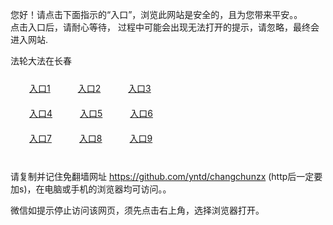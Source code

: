 您好！请点击下面指示的“入口”，浏览此网站是安全的，且为您带来平安。。 <br/>
点击入口后，请耐心等待， 过程中可能会出现无法打开的提示，请忽略，最终会进入网站. </br>

法轮大法在长春<br/>
<div style="padding:10px"><a style="margin:20px" target="_blank" href="https://d15ri5ejeb8za5.cloudfront.net/2Qpsp?lkdovspq" id="ccLink1" rel="nofollow">入口1</a> <a target="_blank" style="margin:20px" href="https://d2c4ta52kyqeu1.cloudfront.net/2Qpsp?drvjehpb" id="ccLink2" rel="nofollow">入口2</a> <a style="margin:20px" target="_blank" href="https://d3r0a7dzvbwzf8.cloudfront.net/2Qpsp?uhyqr" id="ccLink3" rel="nofollow">入口3</a></div>

<div style="padding:10px" ><a style="margin:20px" target="_blank" href="https://d15ri5ejeb8za5.cloudfront.net/2Qpsp?lkdovspq" id="ccLink4" rel="nofollow">入口4</a> <a style="margin:20px" href="https://d2c4ta52kyqeu1.cloudfront.net/2Qpsp?drvjehpb" target="_blank" id="ccLink5" rel="nofollow">入口5</a> <a style="margin:20px" href="https://d3r0a7dzvbwzf8.cloudfront.net/2Qpsp?uhyqr" target="_blank" id="ccLink6" rel="nofollow">入口6</a></div>

<div style="padding:10px"><a style="margin:20px" target="_blank" href="https://d15ri5ejeb8za5.cloudfront.net/2Qpsp?lkdovspq" id="ccLink7" rel="nofollow">入口7</a> <a style="margin:20px" href="https://d2c4ta52kyqeu1.cloudfront.net/2Qpsp?drvjehpb" target="_blank" id="ccLink8" rel="nofollow">入口8</a> <a style="margin:20px" target="_blank" href="https://d3r0a7dzvbwzf8.cloudfront.net/2Qpsp?uhyqr" id="ccLink9" rel="nofollow">入口9</a></div>

<br/>



请复制并记住免翻墙网址 https://github.com/yntd/changchunzx (http后一定要加s)，在电脑或手机的浏览器均可访问。。<br/>

微信如提示停止访问该网页，须先点击右上角，选择浏览器打开。
